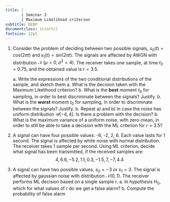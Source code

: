 ```yaml
---
title: | 
       | Seminar 3
       | Maximum Likelihood criterion
subtitle: DEDP
documentclass: scrartcl
fontsize: 12pt
---
```


1. Consider the problem of deciding between two possible signals, $s_0(t) = cos(2 \pi t)$ and $s_1(t) = sin(2 \pi t)$.
The signals are affected by AWGN with distribution $\mathcal{N}\;(\mu=0, \sigma^2=4)$.
The receiver takes one sample, at time $t_0 = 0.75$, and the obtained value is $r = 3.5$.

    a. Write the expressions of the two conditional distributions of the sample, and sketch them
    a. What is the decision taken with the Maximum Likelihood criterion?
    b. What is the **best** moment $t_0$ for sampling, in order to best discriminate between the signals? Justify.
    b. What is the **worst** moment $t_0$ for sampling, in order to discriminate between the signals? Justify.
    b. Repeat a) and b) in case the noise has uniform distribution $\mathcal{U}[-4,4]$. Is there a problem with the decision?
    b. What is the maximum variance of a uniform noise, with zero-mean, in order to still be able to take a decision 
    with the ML criterion for $r = 3.5$?

1. A signal can have four possible values: -6, -2, 2, 6. Each value
lasts for 1 second. The signal is affected
by white noise with normal distribution. The receiver takes 1 sample per second.
Using ML criterion, decide what signal has been transmitted, if the received samples are:
$$4, 6.6, -5.2, 1.1, 0.3, -1.5, 7, -7, 4.4$$

2. A signal can have two possible values, $s_0 = -3$ or $s_1 = 3$. The signal is affected
by gaussian noise with distribution $\mathcal{N}(0, 1)$. The receiver performs ML decision based on a single sample $r$.
    a. In hypothesis $H_0$, which for what values of $r$ do we get a false alarm?
    b. Compute the probability of false alarm

